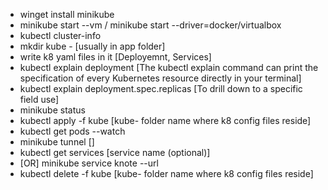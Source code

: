 - winget install minikube
- minikube start --vm / minikube start --driver=docker/virtualbox
- kubectl cluster-info
- mkdir kube - [usually in app folder]
- write k8 yaml files in it [Deployemnt, Services]
- kubectl explain deployment [The kubectl explain command can print the specification of every Kubernetes resource directly in your terminal]
- kubectl explain deployment.spec.replicas [To drill down to a specific field use]
- minikube status
- kubectl apply -f kube [kube- folder name where k8 config files reside]
- kubectl get pods --watch
- minikube tunnel []
- kubectl get services [service name (optional)]
- [OR] minikube service knote --url
- kubectl delete -f kube [kube- folder name where k8 config files reside]
